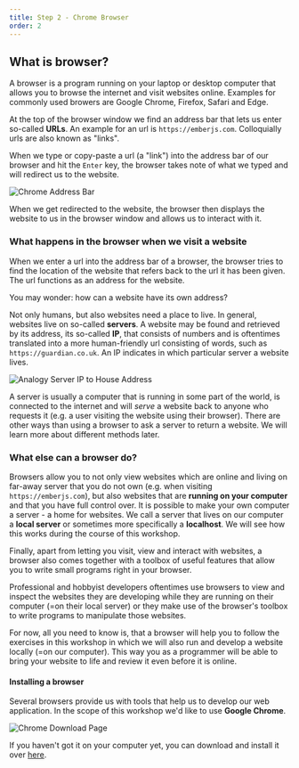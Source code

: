 ```yaml
---
title: Step 2 - Chrome Browser
order: 2
---
```


## What is browser?

A browser is a program running on your laptop or desktop computer that allows you to browse the internet and visit websites online. Examples for commonly used browers are Google Chrome, Firefox, Safari and Edge.

At the top of the browser window we find an address bar that lets us enter so-called **URLs**. An example for an url is `https://emberjs.com`. Colloquially urls are also known as "links".

When we type or copy-paste a url (a "link") into the address bar of our browser and hit the `Enter` key, the browser takes note of what we typed and will redirect us to the website.

![Chrome Address Bar](/images/google-address.png)

When we get redirected to the website, the browser then displays the website to us in the browser window and allows us to interact with it.

### What happens in the browser when we visit a website

When we enter a url into the address bar of a browser, the browser tries to find the location of the website that refers back to the url it has been given. The url functions as an address for the website.

You may wonder: how can a website have its own address?

Not only humans, but also websites need a place to live. In general, websites live on so-called **servers**. A website may be found and retrieved by its address, its so-called **IP**, that consists of numbers and is oftentimes translated into a more human-friendly url consisting of words, such as `https://guardian.co.uk`. An IP indicates in which particular server a website lives.

![Analogy Server IP to  House Address](/images/server-address.png)


A server is usually a computer that is running in some part of the world, is connected to the internet and will _serve_ a website back to anyone who requests it (e.g. a user visiting the website using their browser). There are other ways than using a browser to ask a server to return a website. We will learn more about different methods later.


### What else can a browser do?

Browsers allow you to not only view websites which are online and living on far-away server that you do not own (e.g. when visiting `https://emberjs.com`), but also websites that are **running on your computer** and that you have full control over. It is possible to make your own computer a server -  a home for websites. We call a server that lives on our computer a **local server** or sometimes more specifically a **localhost**. We will see how this works during the course of this workshop.

Finally, apart from letting you visit, view and interact with websites, a browser also comes together with a toolbox of useful features that allow you to write small programs right in your browser.

Professional and hobbyist developers oftentimes use browsers to view and inspect the websites they are developing while they are running on their computer (=on their local server) or they make use of the browser's toolbox to write programs to manipulate those websites.

For now, all you need to know is, that a browser will help you to follow the exercises in this workshop in which we will also run and develop a website locally (=on our computer). This way you as a programmer will be able to bring your website to life and review it even before it is online.

#### Installing a browser

Several browsers provide us with tools that help us to develop our web application. In the scope of this workshop we'd like to use **Google Chrome**.

![Chrome Download Page](/images/chrome-dl.png)

If you haven't got it on your computer yet, you can download and install it over [here](https://www.google.com/chrome/).
